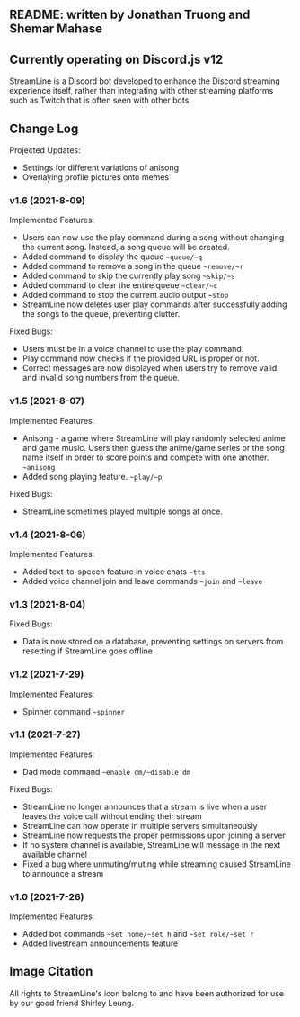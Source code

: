 ## README: written by Jonathan Truong and Shemar Mahase

## Currently operating on Discord.js v12

StreamLine is a Discord bot developed to enhance the Discord streaming experience itself, rather than integrating with other streaming platforms such as Twitch that is often seen with other bots.

## Change Log

Projected Updates:
- Settings for different variations of anisong
- Overlaying profile pictures onto memes

### **v1.6 (2021-8-09)**

Implemented Features:
- Users can now use the play command during a song without changing the current song. Instead, a song queue will be created.
- Added command to display the queue `~queue/~q`
- Added command to remove a song in the queue `~remove/~r`
- Added command to skip the currently play song `~skip/~s` 
- Added command to clear the entire queue `~clear/~c` 
- Added command to stop the current audio output `~stop` 
- StreamLine now deletes user play commands after successfully adding the songs to the queue, preventing clutter.

Fixed Bugs:
- Users must be in a voice channel to use the play command.
- Play command now checks if the provided URL is proper or not.
- Correct messages are now displayed when users try to remove valid and invalid song numbers from the queue.

### **v1.5 (2021-8-07)**

Implemented Features:
- Anisong - a game where StreamLine will play randomly selected anime and game music. Users then guess the anime/game series or the song name itself in order to score points and compete with one another. `~anisong` 
- Added song playing feature. `~play/~p` 

Fixed Bugs:
- StreamLine sometimes played multiple songs at once.

### **v1.4 (2021-8-06)**

Implemented Features:
- Added text-to-speech feature in voice chats `~tts`
- Added voice channel join and leave commands `~join` and `~leave`

### **v1.3 (2021-8-04)**

Fixed Bugs:
- Data is now stored on a database, preventing settings on servers from resetting if StreamLine goes offline

### **v1.2 (2021-7-29)**

Implemented Features:
- Spinner command `~spinner`

### **v1.1 (2021-7-27)**

Implemented Features:
- Dad mode command `~enable dm/~disable dm`

Fixed Bugs:
- StreamLine no longer announces that a stream is live when a user leaves the voice call without ending their stream
- StreamLine can now operate in multiple servers simultaneously
- StreamLine now requests the proper permissions upon joining a server
- If no system channel is available, StreamLine will message in the next available channel
- Fixed a bug where unmuting/muting while streaming caused StreamLine to announce a stream

### **v1.0 (2021-7-26)**

Implemented Features:
- Added bot commands `~set home/~set h` and `~set role/~set r`
- Added livestream announcements feature

## Image Citation

All rights to StreamLine's icon belong to and have been authorized for use by our good friend Shirley Leung.